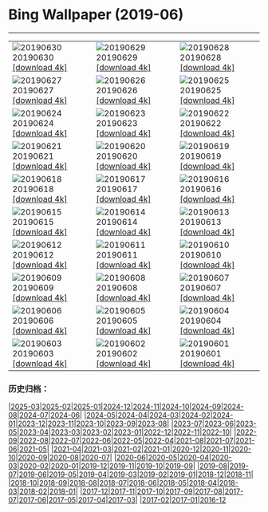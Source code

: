 # Bing Wallpaper (2019-06)
**************

<table><tr><td><img class="wallpaper" src="https://www.bing.com/th?id=OHR.Pride2019_EN-US5957966998_1920x1080.jpg" alt="20190630"> 20190630 <a href="https://www.bing.com/th?id=OHR.Pride2019_EN-US5957966998_UHD.jpg">[download 4k]</a></td><td><img class="wallpaper" src="https://www.bing.com/th?id=OHR.BurrowingOwlet_EN-US5825222069_1920x1080.jpg" alt="20190629"> 20190629 <a href="https://www.bing.com/th?id=OHR.BurrowingOwlet_EN-US5825222069_UHD.jpg">[download 4k]</a></td><td><img class="wallpaper" src="https://www.bing.com/th?id=OHR.Montreux_EN-US5652122855_1920x1080.jpg" alt="20190628"> 20190628 <a href="https://www.bing.com/th?id=OHR.Montreux_EN-US5652122855_UHD.jpg">[download 4k]</a></td></tr><tr><td><img class="wallpaper" src="https://www.bing.com/th?id=OHR.RootBridge_EN-US5546496960_1920x1080.jpg" alt="20190627"> 20190627 <a href="https://www.bing.com/th?id=OHR.RootBridge_EN-US5546496960_UHD.jpg">[download 4k]</a></td><td><img class="wallpaper" src="https://www.bing.com/th?id=OHR.GlastonburyTor_EN-US5410294627_1920x1080.jpg" alt="20190626"> 20190626 <a href="https://www.bing.com/th?id=OHR.GlastonburyTor_EN-US5410294627_UHD.jpg">[download 4k]</a></td><td><img class="wallpaper" src="https://www.bing.com/th?id=OHR.SutherlandFalls_EN-US5254268111_1920x1080.jpg" alt="20190625"> 20190625 <a href="https://www.bing.com/th?id=OHR.SutherlandFalls_EN-US5254268111_UHD.jpg">[download 4k]</a></td></tr><tr><td><img class="wallpaper" src="https://www.bing.com/th?id=OHR.PhilippinesFirefly_EN-US5113207566_1920x1080.jpg" alt="20190624"> 20190624 <a href="https://www.bing.com/th?id=OHR.PhilippinesFirefly_EN-US5113207566_UHD.jpg">[download 4k]</a></td><td><img class="wallpaper" src="https://www.bing.com/th?id=OHR.Gnomesville_EN-US4972983987_1920x1080.jpg" alt="20190623"> 20190623 <a href="https://www.bing.com/th?id=OHR.Gnomesville_EN-US4972983987_UHD.jpg">[download 4k]</a></td><td><img class="wallpaper" src="https://www.bing.com/th?id=OHR.ManausBasin_EN-US4418838752_1920x1080.jpg" alt="20190622"> 20190622 <a href="https://www.bing.com/th?id=OHR.ManausBasin_EN-US4418838752_UHD.jpg">[download 4k]</a></td></tr><tr><td><img class="wallpaper" src="https://www.bing.com/th?id=OHR.SunVoyager_EN-US4292483884_1920x1080.jpg" alt="20190621"> 20190621 <a href="https://www.bing.com/th?id=OHR.SunVoyager_EN-US4292483884_UHD.jpg">[download 4k]</a></td><td><img class="wallpaper" src="https://www.bing.com/th?id=OHR.AlaskaEagle_EN-US3628054504_1920x1080.jpg" alt="20190620"> 20190620 <a href="https://www.bing.com/th?id=OHR.AlaskaEagle_EN-US3628054504_UHD.jpg">[download 4k]</a></td><td><img class="wallpaper" src="https://www.bing.com/th?id=OHR.CherryLaurelMaze_EN-US3512647724_1920x1080.jpg" alt="20190619"> 20190619 <a href="https://www.bing.com/th?id=OHR.CherryLaurelMaze_EN-US3512647724_UHD.jpg">[download 4k]</a></td></tr><tr><td><img class="wallpaper" src="https://www.bing.com/th?id=OHR.HelixPomatia_EN-US3386213495_1920x1080.jpg" alt="20190618"> 20190618 <a href="https://www.bing.com/th?id=OHR.HelixPomatia_EN-US3386213495_UHD.jpg">[download 4k]</a></td><td><img class="wallpaper" src="https://www.bing.com/th?id=OHR.CrystalBridges_EN-US3284594131_1920x1080.jpg" alt="20190617"> 20190617 <a href="https://www.bing.com/th?id=OHR.CrystalBridges_EN-US3284594131_UHD.jpg">[download 4k]</a></td><td><img class="wallpaper" src="https://www.bing.com/th?id=OHR.PantheraLeoDad_EN-US3182634358_1920x1080.jpg" alt="20190616"> 20190616 <a href="https://www.bing.com/th?id=OHR.PantheraLeoDad_EN-US3182634358_UHD.jpg">[download 4k]</a></td></tr><tr><td><img class="wallpaper" src="https://www.bing.com/th?id=OHR.ChalkArt_EN-US3110857931_1920x1080.jpg" alt="20190615"> 20190615 <a href="https://www.bing.com/th?id=OHR.ChalkArt_EN-US3110857931_UHD.jpg">[download 4k]</a></td><td><img class="wallpaper" src="https://www.bing.com/th?id=OHR.ChimneyRock_EN-US4423988302_1920x1080.jpg" alt="20190614"> 20190614 <a href="https://www.bing.com/th?id=OHR.ChimneyRock_EN-US4423988302_UHD.jpg">[download 4k]</a></td><td><img class="wallpaper" src="https://www.bing.com/th?id=OHR.MachineElephant_EN-US2606847805_1920x1080.jpg" alt="20190613"> 20190613 <a href="https://www.bing.com/th?id=OHR.MachineElephant_EN-US2606847805_UHD.jpg">[download 4k]</a></td></tr><tr><td><img class="wallpaper" src="https://www.bing.com/th?id=OHR.RioGrande_EN-US2523655802_1920x1080.jpg" alt="20190612"> 20190612 <a href="https://www.bing.com/th?id=OHR.RioGrande_EN-US2523655802_UHD.jpg">[download 4k]</a></td><td><img class="wallpaper" src="https://www.bing.com/th?id=OHR.CrackingArt_EN-US2386428540_1920x1080.jpg" alt="20190611"> 20190611 <a href="https://www.bing.com/th?id=OHR.CrackingArt_EN-US2386428540_UHD.jpg">[download 4k]</a></td><td><img class="wallpaper" src="https://www.bing.com/th?id=OHR.PontadaPiedade_EN-US2259458869_1920x1080.jpg" alt="20190610"> 20190610 <a href="https://www.bing.com/th?id=OHR.PontadaPiedade_EN-US2259458869_UHD.jpg">[download 4k]</a></td></tr><tr><td><img class="wallpaper" src="https://www.bing.com/th?id=OHR.CrownFountain_EN-US2176724041_1920x1080.jpg" alt="20190609"> 20190609 <a href="https://www.bing.com/th?id=OHR.CrownFountain_EN-US2176724041_UHD.jpg">[download 4k]</a></td><td><img class="wallpaper" src="https://www.bing.com/th?id=OHR.Biorocks_EN-US2105531029_1920x1080.jpg" alt="20190608"> 20190608 <a href="https://www.bing.com/th?id=OHR.Biorocks_EN-US2105531029_UHD.jpg">[download 4k]</a></td><td><img class="wallpaper" src="https://www.bing.com/th?id=OHR.DoughnutDay_EN-US0218386243_1920x1080.jpg" alt="20190607"> 20190607 <a href="https://www.bing.com/th?id=OHR.DoughnutDay_EN-US0218386243_UHD.jpg">[download 4k]</a></td></tr><tr><td><img class="wallpaper" src="https://www.bing.com/th?id=OHR.MulberryArtificialHarbour_EN-US4938005411_1920x1080.jpg" alt="20190606"> 20190606 <a href="https://www.bing.com/th?id=OHR.MulberryArtificialHarbour_EN-US4938005411_UHD.jpg">[download 4k]</a></td><td><img class="wallpaper" src="https://www.bing.com/th?id=OHR.PeruvianRainforest_EN-US4826244876_1920x1080.jpg" alt="20190605"> 20190605 <a href="https://www.bing.com/th?id=OHR.PeruvianRainforest_EN-US4826244876_UHD.jpg">[download 4k]</a></td><td><img class="wallpaper" src="https://www.bing.com/th?id=OHR.VastPalmGrove_EN-US4704093653_1920x1080.jpg" alt="20190604"> 20190604 <a href="https://www.bing.com/th?id=OHR.VastPalmGrove_EN-US4704093653_UHD.jpg">[download 4k]</a></td></tr><tr><td><img class="wallpaper" src="https://www.bing.com/th?id=OHR.HeligolandSealPup_EN-US4560370617_1920x1080.jpg" alt="20190603"> 20190603 <a href="https://www.bing.com/th?id=OHR.HeligolandSealPup_EN-US4560370617_UHD.jpg">[download 4k]</a></td><td><img class="wallpaper" src="https://www.bing.com/th?id=OHR.BassRock_EN-US4445778616_1920x1080.jpg" alt="20190602"> 20190602 <a href="https://www.bing.com/th?id=OHR.BassRock_EN-US4445778616_UHD.jpg">[download 4k]</a></td><td><img class="wallpaper" src="https://www.bing.com/th?id=OHR.HighTrestleTrail_EN-US4329190913_1920x1080.jpg" alt="20190601"> 20190601 <a href="https://www.bing.com/th?id=OHR.HighTrestleTrail_EN-US4329190913_UHD.jpg">[download 4k]</a></td></tr></table>

### 历史归档：

|[2025-03](/../2025-03/2025-03.md)|[2025-02](/../2025-02/2025-02.md)|[2025-01](/../2025-01/2025-01.md)|[2024-12](/../2024-12/2024-12.md)|[2024-11](/../2024-11/2024-11.md)|[2024-10](/../2024-10/2024-10.md)|[2024-09](/../2024-09/2024-09.md)|[2024-08](/../2024-08/2024-08.md)|[2024-07](/../2024-07/2024-07.md)|[2024-06](/../2024-06/2024-06.md)|
|[2024-05](/../2024-05/2024-05.md)|[2024-04](/../2024-04/2024-04.md)|[2024-03](/../2024-03/2024-03.md)|[2024-02](/../2024-02/2024-02.md)|[2024-01](/../2024-01/2024-01.md)|[2023-12](/../2023-12/2023-12.md)|[2023-11](/../2023-11/2023-11.md)|[2023-10](/../2023-10/2023-10.md)|[2023-09](/../2023-09/2023-09.md)|[2023-08](/../2023-08/2023-08.md)|
|[2023-07](/../2023-07/2023-07.md)|[2023-06](/../2023-06/2023-06.md)|[2023-05](/../2023-05/2023-05.md)|[2023-04](/../2023-04/2023-04.md)|[2023-03](/../2023-03/2023-03.md)|[2023-02](/../2023-02/2023-02.md)|[2023-01](/../2023-01/2023-01.md)|[2022-12](/../2022-12/2022-12.md)|[2022-11](/../2022-11/2022-11.md)|[2022-10](/../2022-10/2022-10.md)|
|[2022-09](/../2022-09/2022-09.md)|[2022-08](/../2022-08/2022-08.md)|[2022-07](/../2022-07/2022-07.md)|[2022-06](/../2022-06/2022-06.md)|[2022-05](/../2022-05/2022-05.md)|[2022-04](/../2022-04/2022-04.md)|[2021-08](/../2021-08/2021-08.md)|[2021-07](/../2021-07/2021-07.md)|[2021-06](/../2021-06/2021-06.md)|[2021-05](/../2021-05/2021-05.md)|
|[2021-04](/../2021-04/2021-04.md)|[2021-03](/../2021-03/2021-03.md)|[2021-02](/../2021-02/2021-02.md)|[2021-01](/../2021-01/2021-01.md)|[2020-12](/../2020-12/2020-12.md)|[2020-11](/../2020-11/2020-11.md)|[2020-10](/../2020-10/2020-10.md)|[2020-09](/../2020-09/2020-09.md)|[2020-08](/../2020-08/2020-08.md)|[2020-07](/../2020-07/2020-07.md)|
|[2020-06](/../2020-06/2020-06.md)|[2020-05](/../2020-05/2020-05.md)|[2020-04](/../2020-04/2020-04.md)|[2020-03](/../2020-03/2020-03.md)|[2020-02](/../2020-02/2020-02.md)|[2020-01](/../2020-01/2020-01.md)|[2019-12](/../2019-12/2019-12.md)|[2019-11](/../2019-11/2019-11.md)|[2019-10](/../2019-10/2019-10.md)|[2019-09](/../2019-09/2019-09.md)|
|[2019-08](/../2019-08/2019-08.md)|[2019-07](/../2019-07/2019-07.md)|[2019-06](/2019-06.md)|[2019-05](/../2019-05/2019-05.md)|[2019-04](/../2019-04/2019-04.md)|[2019-03](/../2019-03/2019-03.md)|[2019-02](/../2019-02/2019-02.md)|[2019-01](/../2019-01/2019-01.md)|[2018-12](/../2018-12/2018-12.md)|[2018-11](/../2018-11/2018-11.md)|
|[2018-10](/../2018-10/2018-10.md)|[2018-09](/../2018-09/2018-09.md)|[2018-08](/../2018-08/2018-08.md)|[2018-07](/../2018-07/2018-07.md)|[2018-06](/../2018-06/2018-06.md)|[2018-05](/../2018-05/2018-05.md)|[2018-04](/../2018-04/2018-04.md)|[2018-03](/../2018-03/2018-03.md)|[2018-02](/../2018-02/2018-02.md)|[2018-01](/../2018-01/2018-01.md)|
|[2017-12](/../2017-12/2017-12.md)|[2017-11](/../2017-11/2017-11.md)|[2017-10](/../2017-10/2017-10.md)|[2017-09](/../2017-09/2017-09.md)|[2017-08](/../2017-08/2017-08.md)|[2017-07](/../2017-07/2017-07.md)|[2017-06](/../2017-06/2017-06.md)|[2017-05](/../2017-05/2017-05.md)|[2017-04](/../2017-04/2017-04.md)|[2017-03](/../2017-03/2017-03.md)|
|[2017-02](/../2017-02/2017-02.md)|[2017-01](/../2017-01/2017-01.md)|[2016-12](/../2016-12/2016-12.md)